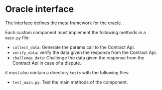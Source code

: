 # Oracle interface

The interface defines the meta framework for the oracle.

Each custom component must implement the following methods in a `main.py` file:

- `collect_data`: Generate the params call to the Contract Api.
- `verify_data`: verify the data given the response from the Contract Api.
- `challenge_data`: Challenge the data given the response from the Contract Api in case of a dispute.

it must also contain a directory `tests` with the following files:

- `test_main.py`: Test the main methods of the component.

